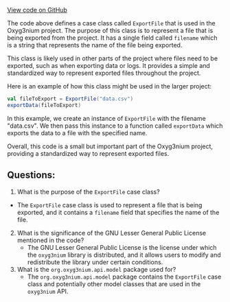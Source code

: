 [View code on GitHub](https://github.com/oxyg3nium/oxyg3nium/api/src/main/scala/org/oxyg3nium/api/model/ExportFile.scala)

The code above defines a case class called `ExportFile` that is used in the Oxyg3nium project. The purpose of this class is to represent a file that is being exported from the project. It has a single field called `filename` which is a string that represents the name of the file being exported.

This class is likely used in other parts of the project where files need to be exported, such as when exporting data or logs. It provides a simple and standardized way to represent exported files throughout the project.

Here is an example of how this class might be used in the larger project:

```scala
val fileToExport = ExportFile("data.csv")
exportData(fileToExport)
```

In this example, we create an instance of `ExportFile` with the filename "data.csv". We then pass this instance to a function called `exportData` which exports the data to a file with the specified name.

Overall, this code is a small but important part of the Oxyg3nium project, providing a standardized way to represent exported files.
## Questions: 
 1. What is the purpose of the `ExportFile` case class?
   - The `ExportFile` case class is used to represent a file that is being exported, and it contains a `filename` field that specifies the name of the file.
2. What is the significance of the GNU Lesser General Public License mentioned in the code?
   - The GNU Lesser General Public License is the license under which the `oxyg3nium` library is distributed, and it allows users to modify and redistribute the library under certain conditions.
3. What is the `org.oxyg3nium.api.model` package used for?
   - The `org.oxyg3nium.api.model` package contains the `ExportFile` case class and potentially other model classes that are used in the `oxyg3nium` API.